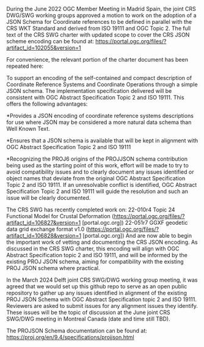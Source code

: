 
During the June 2022 OGC Member Meeting in Madrid Spain, the joint CRS DWG/SWG working groups approved a motion to work on the adoption of a JSON Schema for Coordinate references to be defined in parallel with the CRS WKT Standard and derived from ISO 19111 and OGC Topic 2.  The full text of the CRS SWG charter with updated scope to cover the CRS JSON scheme encoding can be 
found at: https://portal.ogc.org/files/?artifact_id=102055&version=1

For convenience, the relevant portion of the charter document has been repeated 
here:

To support an encoding of the self-contained and compact description of Coordinate Reference Systems and Coordinate Operations through a simple JSON schema. The implementation specification delivered will be consistent with OGC Abstract Specification Topic 2 and ISO 19111.  This offers the following advantages:

  *Provides a JSON encoding of coordinate reference systems descriptions for use where JSON may be considered a more natural data schema than Well Known Text.
  
  *Ensures that a JSON schema is available that will be kept in alignment with OGC Abstract Specification Topic 2 and ISO 19111
  
  *Recognizing the PROJ6 origins of the PROJJSON schema contribution being used as the starting point of this work, effort will be made to try to avoid compatibility issues and to clearly document any issues identified or object names that deviate from the original OGC Abstract Specification Topic 2 and ISO 19111.  If an unresolvable conflict is identified, OGC Abstract Specification Topic 2 and ISO 19111 will guide the resolution and such an issue will be clearly documented.

The CRS SWG has recently completed work on:
  22-010r4 Topic 24 Functional Model for Crustal Deformation (https://portal.ogc.org/files/?artifact_id=106827&version=1 [portal.ogc.org])
  22-051r7 GGXF geodetic data grid exchange format v1.0 (https://portal.ogc.org/files/?artifact_id=106828&version=1 [portal.ogc.org])
And are now able to begin the important work of vetting and documenting the CRS JSON encoding.  As discussed in the CRS SWG charter, this encoding will align with OGC Abstract Specification topic 2 and ISO 19111, and will be informed by the existing PROJ JSON schema, aiming for compatibility with the existing PROJ JSON schema where practical.

In the March 2024 Delft joint CRS SWG/DWG working group meeting, it was agreed that we would set up this github repo to serve as an open public repository to gather up any issues identified in alignment of the existing PROJ JSON Schema with OGC Abstract Specification topic 2 and ISO 19111.  Reviewers are asked to submit issues for any alignment issues they identify.  These issues will be the topic of discussion at the June joint CRS SWG/DWG meeting in Montreal Canada (date and time still TBD).

The PROJSON Schema documentation can be found at: https://proj.org/en/9.4/specifications/projjson.html

